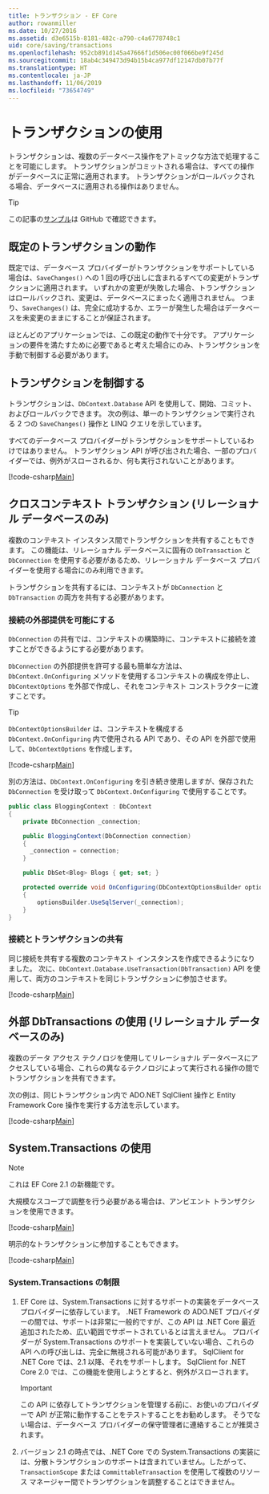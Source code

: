 ```yaml
---
title: トランザクション - EF Core
author: rowanmiller
ms.date: 10/27/2016
ms.assetid: d3e6515b-8181-482c-a790-c4a6778748c1
uid: core/saving/transactions
ms.openlocfilehash: 952cb891d145a47666f1d506ec00f066be9f245d
ms.sourcegitcommit: 18ab4c349473d94b15b4ca977df12147db07b77f
ms.translationtype: HT
ms.contentlocale: ja-JP
ms.lasthandoff: 11/06/2019
ms.locfileid: "73654749"
---
```

# <a name="using-transactions"></a>トランザクションの使用

トランザクションは、複数のデータベース操作をアトミックな方法で処理することを可能にします。 トランザクションがコミットされる場合は、すべての操作がデータベースに正常に適用されます。 トランザクションがロールバックされる場合、データベースに適用される操作はありません。

> [!TIP]  
> この記事の[サンプル](https://github.com/aspnet/EntityFramework.Docs/tree/master/samples/core/Saving/Transactions/)は GitHub で確認できます。

## <a name="default-transaction-behavior"></a>既定のトランザクションの動作

既定では、データベース プロバイダーがトランザクションをサポートしている場合は、`SaveChanges()` への 1 回の呼び出しに含まれるすべての変更がトランザクションに適用されます。 いずれかの変更が失敗した場合、トランザクションはロールバックされ、変更は、データベースにまったく適用されません。 つまり、`SaveChanges()` は、完全に成功するか、エラーが発生した場合はデータベースを未変更のままにすることが保証されます。

ほとんどのアプリケーションでは、この既定の動作で十分です。 アプリケーションの要件を満たすために必要であると考えた場合にのみ、トランザクションを手動で制御する必要があります。

## <a name="controlling-transactions"></a>トランザクションを制御する

トランザクションは、`DbContext.Database` API を使用して、開始、コミット、およびロールバックできます。 次の例は、単一のトランザクションで実行される 2 つの `SaveChanges()` 操作と LINQ クエリを示しています。

すべてのデータベース プロバイダーがトランザクションをサポートしているわけではありません。 トランザクション API が呼び出された場合、一部のプロバイダーでは、例外がスローされるか、何も実行されないことがあります。

[!code-csharp[Main](../../../samples/core/Saving/Transactions/ControllingTransaction/Sample.cs?name=Transaction&highlight=3,17,18,19)]

## <a name="cross-context-transaction-relational-databases-only"></a>クロスコンテキスト トランザクション (リレーショナル データベースのみ)

複数のコンテキスト インスタンス間でトランザクションを共有することもできます。 この機能は、リレーショナル データベースに固有の `DbTransaction` と `DbConnection` を使用する必要があるため、リレーショナル データベース プロバイダーを使用する場合にのみ利用できます。

トランザクションを共有するには、コンテキストが `DbConnection` と `DbTransaction` の両方を共有する必要があります。

### <a name="allow-connection-to-be-externally-provided"></a>接続の外部提供を可能にする

`DbConnection` の共有では、コンテキストの構築時に、コンテキストに接続を渡すことができるようにする必要があります。

`DbConnection` の外部提供を許可する最も簡単な方法は、`DbContext.OnConfiguring` メソッドを使用するコンテキストの構成を停止し、`DbContextOptions` を外部で作成し、それをコンテキスト コンストラクターに渡すことです。

> [!TIP]  
> `DbContextOptionsBuilder` は、コンテキストを構成する `DbContext.OnConfiguring` 内で使用される API であり、その API を外部で使用して、`DbContextOptions` を作成します。

[!code-csharp[Main](../../../samples/core/Saving/Transactions/SharingTransaction/Sample.cs?name=Context&highlight=3,4,5)]

別の方法は、`DbContext.OnConfiguring` を引き続き使用しますが、保存された `DbConnection` を受け取って `DbContext.OnConfiguring` で使用することです。

``` csharp
public class BloggingContext : DbContext
{
    private DbConnection _connection;

    public BloggingContext(DbConnection connection)
    {
      _connection = connection;
    }

    public DbSet<Blog> Blogs { get; set; }

    protected override void OnConfiguring(DbContextOptionsBuilder optionsBuilder)
    {
        optionsBuilder.UseSqlServer(_connection);
    }
}
```

### <a name="share-connection-and-transaction"></a>接続とトランザクションの共有

同じ接続を共有する複数のコンテキスト インスタンスを作成できるようになりました。 次に、`DbContext.Database.UseTransaction(DbTransaction)` API を使用して、両方のコンテキストを同じトランザクションに参加させます。

[!code-csharp[Main](../../../samples/core/Saving/Transactions/SharingTransaction/Sample.cs?name=Transaction&highlight=1,2,3,7,16,23,24,25)]

## <a name="using-external-dbtransactions-relational-databases-only"></a>外部 DbTransactions の使用 (リレーショナル データベースのみ)

複数のデータ アクセス テクノロジを使用してリレーショナル データベースにアクセスしている場合、これらの異なるテクノロジによって実行される操作の間でトランザクションを共有できます。

次の例は、同じトランザクション内で ADO.NET SqlClient 操作と Entity Framework Core 操作を実行する方法を示しています。

[!code-csharp[Main](../../../samples/core/Saving/Transactions/ExternalDbTransaction/Sample.cs?name=Transaction&highlight=4,10,21,26,27,28)]

## <a name="using-systemtransactions"></a>System.Transactions の使用

> [!NOTE]  
> これは EF Core 2.1 の新機能です。

大規模なスコープで調整を行う必要がある場合は、アンビエント トランザクションを使用できます。

[!code-csharp[Main](../../../samples/core/Saving/Transactions/AmbientTransaction/Sample.cs?name=Transaction&highlight=1,2,3,26,27,28)]

明示的なトランザクションに参加することもできます。

[!code-csharp[Main](../../../samples/core/Saving/Transactions/CommitableTransaction/Sample.cs?name=Transaction&highlight=1,15,28,29,30)]

### <a name="limitations-of-systemtransactions"></a>System.Transactions の制限  

1. EF Core は、System.Transactions に対するサポートの実装をデータベース プロバイダーに依存しています。 .NET Framework の ADO.NET プロバイダーの間では、サポートは非常に一般的ですが、この API は .NET Core 最近追加されたため、広い範囲でサポートされているとは言えません。 プロバイダーが System.Transactions のサポートを実装していない場合、これらの API への呼び出しは、完全に無視される可能があります。 SqlClient for .NET Core では、2.1 以降、それをサポートします。 SqlClient for .NET Core 2.0 では、この機能を使用しようとすると、例外がスローされます。

   > [!IMPORTANT]  
   > この API に依存してトランザクションを管理する前に、お使いのプロバイダーで API が正常に動作することをテストすることをお勧めします。 そうでない場合は、データベース プロバイダーの保守管理者に連絡することが推奨されます。

2. バージョン 2.1 の時点では、.NET Core での System.Transactions の実装には、分散トランザクションのサポートは含まれていません。したがって、`TransactionScope` または `CommittableTransaction` を使用して複数のリソース マネージャー間でトランザクションを調整することはできません。
